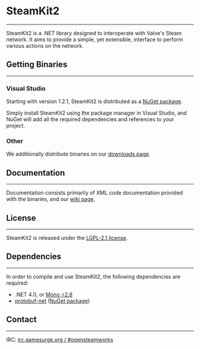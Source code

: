 # SteamKit2
- - -

SteamKit2 is a .NET library designed to interoperate with Valve's Steam network. It aims to provide a simple, yet extensible, interface to perform various actions on the network.


## Getting Binaries
- - -

### Visual Studio

Starting with version 1.2.1, SteamKit2 is distributed as a [NuGet package](http://nuget.org/packages/steamkit2).

Simply install SteamKit2 using the package manager in Visual Studio, and NuGet will add all the required dependencies and references to your project.  
  
### Other

We additionally distribute binaries on our [downloads page](https://bitbucket.org/VoiDeD/steamre/downloads).


## Documentation
- - -

Documentation consists primarily of XML code documentation provided with the binaries, and our [wiki page](https://bitbucket.org/VoiDeD/steamre/wiki/Home).


## License
- - -

SteamKit2 is released under the [LGPL-2.1 license](http://www.tldrlegal.com/license/gnu-lesser-general-public-license-v2.1-%28lgpl-2.1%29).


## Dependencies
- - -

In order to compile and use SteamKit2, the following dependencies are required:

  - .NET 4.0, or [Mono =2.8](http://mono-project.com)
  - [protobuf-net](http://code.google.com/p/protobuf-net/) ([NuGet package](http://nuget.org/packages/protobuf-net))


## Contact
- - -

IRC: [irc.gamesurge.org / #opensteamworks](irc://irc.gamesurge.net/opensteamworks)

